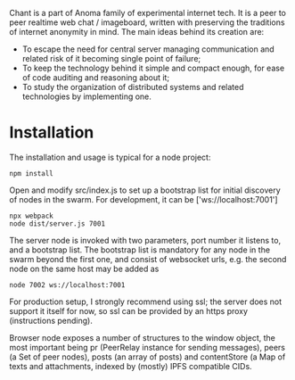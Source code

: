 Chant is a part of Anoma family of experimental internet tech. It is a peer to peer realtime web chat / imageboard,
written with preserving the traditions of internet anonymity in mind. The main ideas behind its creation are:

* To escape the need for central server managing communication and related risk of it becoming single point of failure;
* To keep the technology behind it simple and compact enough, for ease of code auditing and reasoning about it;
* To study the organization of distributed systems and related technologies by implementing one.

# Installation

The installation and usage is typical for a node project:

    npm install
    
Open and modify src/index.js to set up a bootstrap list for initial discovery of nodes in the swarm.
For development, it can be ['ws://localhost:7001']

    npx webpack
    node dist/server.js 7001

The server node is invoked with two parameters, port number it listens to, and a bootstrap list.
The bootstrap list is mandatory for any node in the swarm beyond the first one, and consist of websocket urls,
e.g. the second node on the same host may be added as

    node 7002 ws://localhost:7001

For production setup, I strongly recommend using ssl; the server does not support it itself for now, so ssl can
be provided by an https proxy (instructions pending).

Browser node exposes a number of structures to the window object, the most important being pr (PeerRelay instance
for sending messages), peers (a Set of peer nodes), posts (an array of posts) and contentStore (a Map of texts
and attachments, indexed by (mostly) IPFS compatible CIDs.
